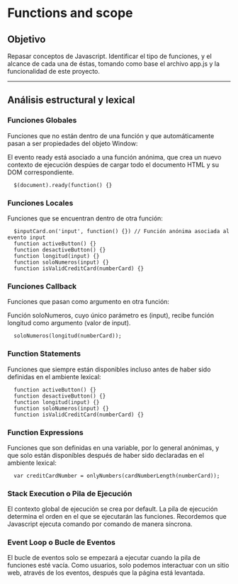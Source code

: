 # Functions and scope

## Objetivo
Repasar conceptos de Javascript. Identificar el tipo de funciones, y el alcance de cada una de éstas, tomando como base el archivo app.js y la funcionalidad de este proyecto.
***

## Análisis estructural y lexical

### Funciones Globales
Funciones que no están dentro de una función y que automáticamente pasan a ser propiedades del objeto Window:

El evento ready está asociado a una función anónima, que crea un nuevo contexto de ejecución despúes de cargar todo el documento HTML y su DOM correspondiente.
```
  $(document).ready(function() {}
```

### Funciones Locales
Funciones que se encuentran dentro de otra función:

```
  $inputCard.on('input', function() {}) // Función anónima asociada al evento input
  function activeButton() {}
  function desactiveButton() {}
  function longitud(input) {}
  function soloNumeros(input) {}
  function isValidCreditCard(numberCard) {}
```

### Funciones Callback
Funciones que pasan como argumento en otra función:

Función soloNumeros, cuyo único parámetro es (input), recibe función longitud como argumento (valor de input).

```
  soloNumeros(longitud(numberCard));
```

### Function Statements
Funciones que siempre están disponibles incluso antes de haber sido definidas en el ambiente lexical:

```
  function activeButton() {}
  function desactiveButton() {}
  function longitud(input) {}
  function soloNumeros(input) {}
  function isValidCreditCard(numberCard) {}
```

### Function Expressions
Funciones que son definidas en una variable, por lo general anónimas, y que solo están disponibles después de haber sido declaradas en el ambiente lexical:

```
  var creditCardNumber = onlyNumbers(cardNumberLength(numberCard));
```

### Stack Execution o Pila de Ejecución
El contexto global de ejecución se crea por default. La pila de ejecución determina el orden en el que se ejecutarán las funciones. Recordemos que Javascript ejecuta comando por comando de manera síncrona.


### Event Loop o Bucle de Eventos
El bucle de eventos solo se empezará a ejecutar cuando la pila de funciones esté vacía. Como usuarios, solo podemos interactuar con un sitio web, através de los eventos, después que la página está levantada.